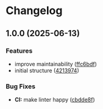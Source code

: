 # Changelog

## 1.0.0 (2025-06-13)


### Features

* improve maintainability ([ffc6bdf](https://github.com/meysam81/healthchecks-client/commit/ffc6bdf2339c8a49d1518021af9932601674cb1a))
* initial structure ([4213974](https://github.com/meysam81/healthchecks-client/commit/4213974757a5aff6d52d5e749a78a9a2c021eb12))


### Bug Fixes

* **CI:** make linter happy ([cbdde8f](https://github.com/meysam81/healthchecks-client/commit/cbdde8f46453120976d555a9078fcfb8b4ef2587))
